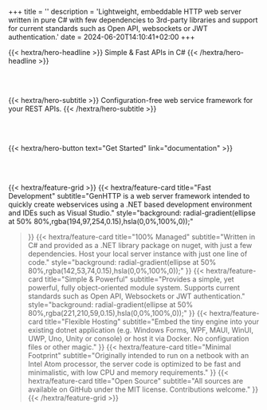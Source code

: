 +++
title = ''
description = 'Lightweight, embeddable HTTP web server written in pure C# with few dependencies to 3rd-party libraries and support for current standards such as Open API, websockets or JWT authentication.'
date = 2024-06-20T14:10:41+02:00
+++

{{< hextra/hero-headline >}}
  Simple & Fast APIs in C#
{{< /hextra/hero-headline >}}

<br /><br />

{{< hextra/hero-subtitle >}}
  Configuration-free web service framework for your REST APIs.
{{< /hextra/hero-subtitle >}}

<br /><br />

{{< hextra/hero-button text="Get Started" link="documentation" >}}

<br /><br />

{{< hextra/feature-grid >}}
  {{< hextra/feature-card
    title="Fast Development"
    subtitle="GenHTTP is a web server framework intended to quickly create webservices using a .NET based development environment and IDEs such as Visual Studio."
    style="background: radial-gradient(ellipse at 50% 80%,rgba(194,97,254,0.15),hsla(0,0%,100%,0));"
  >}}
  {{< hextra/feature-card
    title="100% Managed"
    subtitle="Written in C# and provided as a .NET library package on nuget, with just a few dependencies. Host your local server instance with just one line of code."
    style="background: radial-gradient(ellipse at 50% 80%,rgba(142,53,74,0.15),hsla(0,0%,100%,0));"
  >}}
  {{< hextra/feature-card
    title="Simple & Powerful"
    subtitle="Provides a simple, yet powerful, fully object-oriented module system. Supports current standards such as Open API, Websockets or JWT authentication."
    style="background: radial-gradient(ellipse at 50% 80%,rgba(221,210,59,0.15),hsla(0,0%,100%,0));"
  >}}
  {{< hextra/feature-card
    title="Flexible Hosting"
    subtitle="Embed the tiny engine into your existing dotnet application (e.g. Windows Forms, WPF, MAUI, WinUI, UWP, Uno, Unity or console) or host it via Docker. No configuration files or other magic."
  >}}
  {{< hextra/feature-card
    title="Minimal Footprint"
    subtitle="Originally intended to run on a netbook with an Intel Atom processor, the server code is optimized to be fast and minimalistic, with low CPU and memory requirements."
  >}}
  {{< hextra/feature-card
    title="Open Source"
    subtitle="All sources are available on GitHub under the MIT license. Contributions welcome."
  >}}
{{< /hextra/feature-grid >}}
